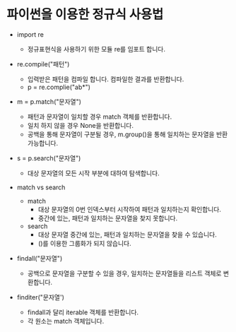 # 파이썬을 이용한 정규식 사용법

* import re
  * 정규표현식을 사용하기 위한 모듈 re를 임포트 합니다.

* re.compile("패턴")
  * 입력받은 패턴을 컴파일 합니다. 컴파일한 결과를 반환합니다.
  * p = re.complie("ab*") 

* m = p.match("문자열")
  - 패턴과 문자열이 일치할 경우 match 객체를 반환합니다.
  - 일치 하지 않을 경우 None을 반환합니다.
  - 공백을 통해 문자열이 구분될 경우, m.group()을 통해 일치하는 문자열을 반환 가능합니다.

* s = p.search("문자열")
  - 대상 문자열의 모든 시작 부분에 대하여 탐색합니다.

* match vs search
  - match
    - 대상 문자열의 0번 인덱스부터 시작하여 패턴과 일치하는지 확인합니다.
    - 중간에 있는, 패턴과 일치하는 문자열을 찾지 못합니다.
  - search
    - 대상 문자열 중간에 있는, 패턴과 일치하는 문자열을 찾을 수 있습니다.
    - ()를 이용한 그룹화가 되지 않습니다.

* findall("문자열")
  - 공백으로 문자열을 구분할 수 있을 경우, 일치하는 문자열들을 리스트 객체로 변환합니다.

* finditer("문자열')
  - findall과 달리 iterable 객체를 반환합니다.
  - 각 원소는 match 객체입니다.